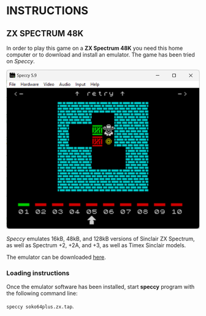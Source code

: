 # INSTRUCTIONS

## ZX SPECTRUM 48K

In order to play this game on a **ZX Spectrum 48K** you need this home computer or to download and install an emulator. The game has been tried on *Speccy*.

![example of running](../pictures/zx-game.png)

*Speccy* emulates 16kB, 48kB, and 128kB versions of Sinclair ZX Spectrum, as well as Spectrum +2, +2A, and +3, as well as Timex Sinclair models.

The emulator can be downloaded [here](https://fms.komkon.org/Speccy/).

### Loading instructions

Once the emulator software has been installed, start **speccy** program with the following command line:<br/>
<br/>
<code>speccy soko64plus.zx.tap</code>.



